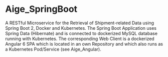 # Aige_SpringBoot
A RESTful Microservice for the Retrieval of Shipment-related Data using Spring Boot 2, Docker and Kubernetes. 
The Spring Boot Application uses Spring Data (Hibernate) and is connected to dockerized MySQL database running
with Kubernetes. The corresponding Web Client is a dockerized Angular 6 SPA which is 
located in an own Repository and which also runs as a Kubernetes Pod/Service (see Aige_Angular).

